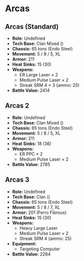 # Arcas
## Arcas (Standard)
- **Role:** Undefined
- **Tech Base:** Clan Mixed ()
- **Chassis:** 65 tons (Endo Steel)
- **Movement:** 5 / 8 / 5, XL
- **Armor:** 211
- **Heat Sinks:** 15 (30)
- **Weapons:**
  - ER Large Laser × 2
  - Medium Pulse Laser × 2
  - Streak SRM 4 × 3 (ammo: 25)
- **Battle Value:** 2414

## Arcas 2
- **Role:** Undefined
- **Tech Base:** Clan Mixed ()
- **Chassis:** 65 tons (Endo Steel)
- **Movement:** 5 / 8 / 5, XL
- **Armor:** 211
- **Heat Sinks:** 18 (36)
- **Weapons:**
  - ER PPC × 2
  - Medium Pulse Laser × 2
- **Battle Value:** 2785

## Arcas 3
- **Role:** Undefined
- **Tech Base:** Clan ()
- **Chassis:** 65 tons (Endo Steel)
- **Movement:** 5 / 8 / 7, XL
- **Armor:** 201 (Ferro Fibrous)
- **Heat Sinks:** 15 (30)
- **Weapons:**
  - Heavy Large Laser
  - Medium Pulse Laser × 2
  - Streak SRM 4 (ammo: 25)
- **Equipment:**
  - Targeting Computer
- **Battle Value:** 2284

